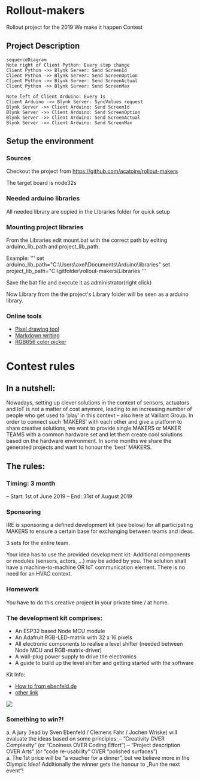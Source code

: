 # Rollout-makers
Rollout project for the 2019 We make it happen Contest


## Project Description


```mermaid
sequenceDiagram
Note right of Client Python: Every step change
Client Python ->> Blynk Server: Send ScreenId
Client Python ->> Blynk Server: Send ScreenOption
Client Python ->> Blynk Server: Send ScreenActual
Client Python ->> Blynk Server: Send ScreenMax

Note left of Client Arduino: Every 1s
Client Arduino ->> Blynk Server: SyncValues request
Blynk Server ->> Client Arduino: Send ScreenId
Blynk Server ->> Client Arduino: Send ScreenOption
Blynk Server ->> Client Arduino: Send ScreenActual
Blynk Server ->> Client Arduino: Send ScreenMax
```

## Setup the environment

### Sources
Checkout the project from https://github.com/acatoire/rollout-makers

The target board is node32s

### Needed arduino libraries
All needed library are copied in the Libraries folder for quick setup


### Mounting project libraries
From the Libraries edit mount.bat with the correct path by editing arduino_lib_path and project_lib_path.

Example:
'''
set arduino_lib_path="C:\Users\axel\Documents\Arduino\libraries"
set project_lib_path="C:\gitfolder\rollout-makers\Libraries
'''

Save the bat file and execute it as administrator(right click)

Now Library from the the project's Library folder will be seen as a arduino library.

### Online tools
- [Pixel drawing tool](https://www.pixilart.com/draw#)
- [Markdown writing](https://stackedit.io/app#)
- [RGB656 color picker](http://www.barth-dev.de/online/rgb565-color-picker/)


# Contest rules

## In a nutshell:
Nowadays, setting up clever solutions in the context of sensors, actuators and IoT is not a matter of cost anymore, leading to an increasing number of people who get used to ‘play’ in this context – also here at Vaillant Group. In order to connect such ‘MAKERS’ with each other and give a platform to share creative solutions, we want to provide single MAKERS or MAKER TEAMS with a common hardware set and let them create cool solutions based on the hardware environment. In some months we share the generated projects and want to honour the ‘best’ MAKERS.

## The rules:
### Timing: 3 month
–	Start: 1st of June 2019
–	End: 31st of August 2019

### Sponsoring
IRE is sponsoring a defined development kit (see below) for all participating MAKERS to ensure a certain base for exchanging between teams and ideas. 

3 sets for the entire team.

Your idea has to use the provided development kit:
Additional components or modules (sensors, actors, …) may be added by you. 
The solution shall have a machine-to-machine OR IoT communication element. 
There is no need for an HVAC context.

### Homework
You have to do this creative project in your private time / at home.

### The development kit comprises:
- An ESP32 based Node MCU module
- An Adafruit RGB-LED-matrix with 32 x 16 pixels
- All electronic components to realise a level shifter (needed between Node MCU and RGB-matrix-driver)
- A wall-plug power supply to drive the electronics 
- A guide to build up the level shifter and getting started with the software

Kit Info:
- [How to from ebenfeld.de](https://www.ebenfeld.de/2019/05/16/esp32-with-adafruit-medium-rgb-matrix-panel/)
- [other link](https://wiki.ai-thinker.com/esp32/boards/nodemcu_32s)

![](https://wiki.ai-thinker.com/_media/esp32/boards/nodemcu/nodemcu_32s_pin.png)

### Something to win?!
a.	A jury (lead by Sven Ebenfeld / Clemens Fahr / Jochen Wriske) will evaluate the ideas based on some principles:
–	”Creativity OVER Complexity“ (or  “Coolness OVER Coding Effort”)
–	“Project description OVER Arts“ (or “code re-usability” OVER “polished surfaces”)  
a.	The 1st price will be “a voucher for a dinner”, but we believe more in the Olympic Idea! Additionally the winner gets the honour to „Run the next event“!





